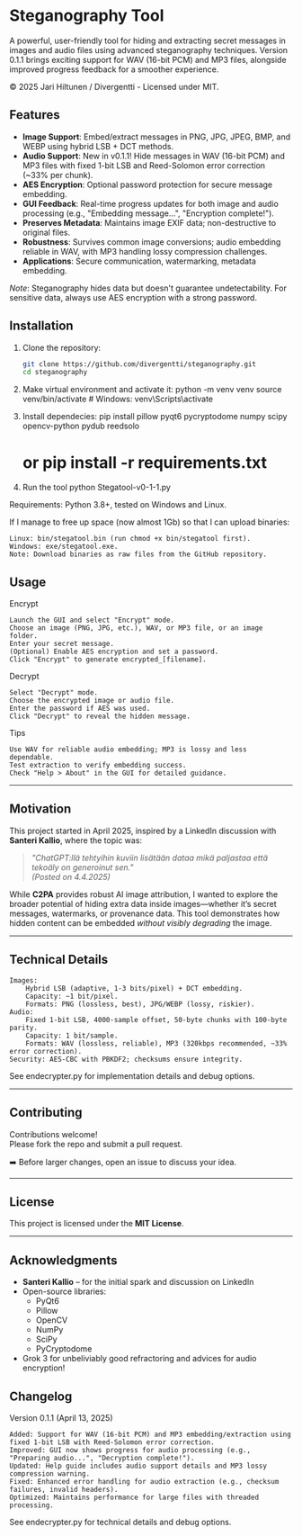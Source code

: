 # Steganography Tool

A powerful, user-friendly tool for hiding and extracting secret messages in images and audio files using advanced steganography techniques. Version 0.1.1 brings exciting support for WAV (16-bit PCM) and MP3 files, alongside improved progress feedback for a smoother experience.

© 2025 Jari Hiltunen / Divergentti - Licensed under MIT.

## Features

- **Image Support**: Embed/extract messages in PNG, JPG, JPEG, BMP, and WEBP using hybrid LSB + DCT methods.
- **Audio Support**: New in v0.1.1! Hide messages in WAV (16-bit PCM) and MP3 files with fixed 1-bit LSB and Reed-Solomon error correction (~33% per chunk).
- **AES Encryption**: Optional password protection for secure message embedding.
- **GUI Feedback**: Real-time progress updates for both image and audio processing (e.g., "Embedding message...", "Encryption complete!").
- **Preserves Metadata**: Maintains image EXIF data; non-destructive to original files.
- **Robustness**: Survives common image conversions; audio embedding reliable in WAV, with MP3 handling lossy compression challenges.
- **Applications**: Secure communication, watermarking, metadata embedding.

*Note*: Steganography hides data but doesn't guarantee undetectability. For sensitive data, always use AES encryption with a strong password.


## Installation

1. Clone the repository:
   ```bash
   git clone https://github.com/divergentti/steganography.git
   cd steganography

2. Make virtual environment and activate it:
    python -m venv venv
    source venv/bin/activate  # Windows: venv\Scripts\activate

3. Install dependecies:
    pip install pillow pyqt6 pycryptodome numpy scipy opencv-python pydub reedsolo

    # or pip install -r requirements.txt

4.  Run the tool python Stegatool-v0-1-1.py

Requirements: Python 3.8+, tested on Windows and Linux.

If I manage to free up space (now almost 1Gb) so that I can upload binaries:

    Linux: bin/stegatool.bin (run chmod +x bin/stegatool first).
    Windows: exe/stegatool.exe.
    Note: Download binaries as raw files from the GitHub repository.

## Usage

Encrypt

    Launch the GUI and select "Encrypt" mode.
    Choose an image (PNG, JPG, etc.), WAV, or MP3 file, or an image folder.
    Enter your secret message.
    (Optional) Enable AES encryption and set a password.
    Click "Encrypt" to generate encrypted_[filename].

Decrypt

    Select "Decrypt" mode.
    Choose the encrypted image or audio file.
    Enter the password if AES was used.
    Click "Decrypt" to reveal the hidden message.

Tips

    Use WAV for reliable audio embedding; MP3 is lossy and less dependable.
    Test extraction to verify embedding success.
    Check "Help > About" in the GUI for detailed guidance.

---

## Motivation

This project started in April 2025, inspired by a LinkedIn discussion with **Santeri Kallio**, where the topic was:

> *"ChatGPT:llä tehtyihin kuviin lisätään dataa mikä paljastaa että tekoäly on generoinut sen."*  
> *(Posted on 4.4.2025)*

While **C2PA** provides robust AI image attribution, I wanted to explore the broader potential of hiding extra data inside images—whether it’s secret messages, watermarks, or provenance data. This tool demonstrates how hidden content can be embedded *without visibly degrading* the image.

---

## Technical Details

    Images:
        Hybrid LSB (adaptive, 1-3 bits/pixel) + DCT embedding.
        Capacity: ~1 bit/pixel.
        Formats: PNG (lossless, best), JPG/WEBP (lossy, riskier).
    Audio:
        Fixed 1-bit LSB, 4000-sample offset, 50-byte chunks with 100-byte parity.
        Capacity: 1 bit/sample.
        Formats: WAV (lossless, reliable), MP3 (320kbps recommended, ~33% error correction).
    Security: AES-CBC with PBKDF2; checksums ensure integrity.

See endecrypter.py for implementation details and debug options.

---

## Contributing

Contributions welcome!  
Please fork the repo and submit a pull request.

➡️ Before larger changes, open an issue to discuss your idea.

---

## License

This project is licensed under the **MIT License**.

---

## Acknowledgments

- **Santeri Kallio** – for the initial spark and discussion on LinkedIn
- Open-source libraries:
  - PyQt6
  - Pillow
  - OpenCV
  - NumPy
  - SciPy
  - PyCryptodome
- Grok 3 for unbeliviably good refractoring and advices for audio encryption!


## Changelog

Version 0.1.1 (April 13, 2025)

    Added: Support for WAV (16-bit PCM) and MP3 embedding/extraction using fixed 1-bit LSB with Reed-Solomon error correction.
    Improved: GUI now shows progress for audio processing (e.g., "Preparing audio...", "Decryption complete!").
    Updated: Help guide includes audio support details and MP3 lossy compression warning.
    Fixed: Enhanced error handling for audio extraction (e.g., checksum failures, invalid headers).
    Optimized: Maintains performance for large files with threaded processing.

See endecrypter.py for technical details and debug options.

